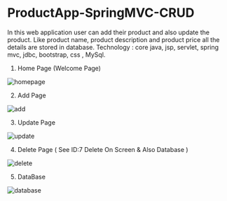 # ProductApp-SpringMVC-CRUD
In this web application user can add their product and also update the product.
Like product name, product description and product price all the details are stored in database.
Technology : core java, jsp, servlet, spring mvc, jdbc, bootstrap, css , MySql.

1. Home Page (Welcome Page)

![homepage](https://user-images.githubusercontent.com/75407909/184473630-4a0155b4-ae63-487e-b46e-2b1f19109144.png)

2. Add Page

![add](https://user-images.githubusercontent.com/75407909/184473653-7cb45740-c7b9-453f-9688-b749a82913ea.png)

3. Update Page

![update](https://user-images.githubusercontent.com/75407909/184473660-20e89129-3484-419e-bcfb-1276097a3d98.png)

4. Delete Page ( See ID:7 Delete On Screen & Also Database )

![delete](https://user-images.githubusercontent.com/75407909/184473670-ba0cc9c9-98ab-47da-9a58-f15ef4d66006.png)

5. DataBase

![database](https://user-images.githubusercontent.com/75407909/184473677-3c2cdbf6-e29c-489b-9af2-43bebd077f8b.png)


